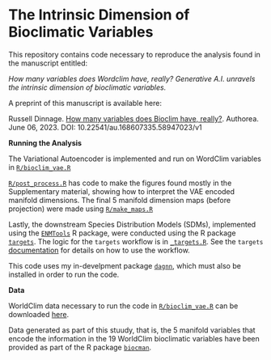 
# The Intrinsic Dimension of Bioclimatic Variables

This repository contains code necessary to reproduce the analysis found in the manuscript entitled:

*How many variables does Wordclim have, really? Generative A.I. unravels the intrinsic dimension of bioclimatic variables.*

A preprint of this manuscript is available here: 

Russell Dinnage. [How many variables does Bioclim have, really?](https://www.authorea.com/users/5518/articles/643051-how-many-variables-does-bioclim-have-really). Authorea. June 06, 2023.
DOI: 10.22541/au.168607335.58947023/v1

**Running the Analysis**

The Variational Autoencoder is implemented and run on WordClim variables in [`R/bioclim_vae.R`](https://github.com/rdinnager/bioclim_intrinsic_dimension/blob/master/R/bioclim_vae.R)

[`R/post_process.R`](https://github.com/rdinnager/bioclim_intrinsic_dimension/blob/master/R/post_process.R) has code to make the figures found mostly in the Supplementary material, showing how to interpret the VAE encoded manifold dimensions. The final 5 manifold dimension maps (before projection) were made using [`R/make_maps.R`](https://github.com/rdinnager/bioclim_intrinsic_dimension/blob/master/R/make_maps.R)

Lastly, the downstream Species Distribution Models (SDMs), implemented using the [`ENMTools`](https://github.com/danlwarren/ENMTools) R package, were conducted using the R package [`targets`](https://github.com/ropensci/targets). The logic for the `targets` workflow is in [`_targets.R`](https://github.com/rdinnager/bioclim_intrinsic_dimension/blob/master/_targets.R). See the `targets` [documentation](https://books.ropensci.org/targets/) for details on how to use the workflow.

This code uses my in-develpment package [`dagnn`](https://github.com/rdinnager/dagnn), which must also be installed in order to run the code. 

**Data**

WorldClim data necessary to run the code in [`R/bioclim_vae.R`](https://github.com/rdinnager/bioclim_intrinsic_dimension/blob/master/R/bioclim_vae.R) can be downloaded [here](https://www.worldclim.org/data/worldclim21.html). 

Data generated as part of this stuudy, that is, the 5 manifold variables that encode the information in the 19 WorldClim bioclimatic variables have been provided as part of the R package [`biocman`](https://github.com/rdinnager/biocman).






